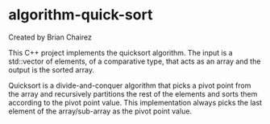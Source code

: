 # algorithm-quick-sort

Created by Brian Chairez

This C++ project implements the quicksort algorithm.
The input is a std::vector of elements, of a comparative type, that acts as an array and the output is the sorted array.

Quicksort is a divide-and-conquer algorithm that picks a pivot point from the array and recursively partitions the rest of the elements and sorts them according to the pivot point value. 
This implementation always picks the last element of the array/sub-array as the pivot point value.
